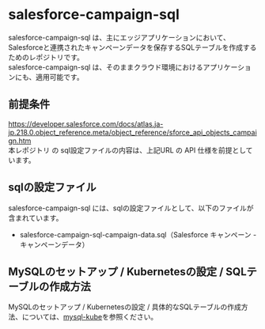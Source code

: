 # salesforce-campaign-sql 

salesforce-campaign-sql は、主にエッジアプリケーションにおいて、Salesforceと連携されたキャンペーンデータを保存するSQLテーブルを作成するためのレポジトリです。    
salesforce-campaign-sql は、そのままクラウド環境におけるアプリケーションにも、適用可能です。    

## 前提条件  
https://developer.salesforce.com/docs/atlas.ja-jp.218.0.object_reference.meta/object_reference/sforce_api_objects_campaign.htm     
本レポジトリ の sql設定ファイルの内容は、上記URL の API 仕様を前提としています。  

## sqlの設定ファイル

salesforce-campaign-sql には、sqlの設定ファイルとして、以下のファイルが含まれています。    

* salesforce-campaign-sql-campaign-data.sql（Salesforce キャンペーン - キャンペーンデータ）

## MySQLのセットアップ / Kubernetesの設定 / SQLテーブルの作成方法

MySQLのセットアップ / Kubernetesの設定 / 具体的なSQLテーブルの作成方法、については、[mysql-kube](https://github.com/latonaio/mysql-kube)を参照ください。

